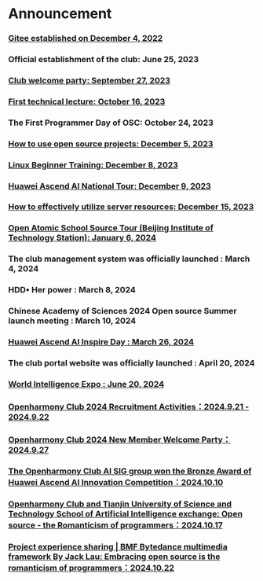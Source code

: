 # Announcement
### [Gitee established on December 4, 2022](https://gitee.com/TSGU-OSC/OSC_main/blob/master/event/active1/README.md)
### Official establishment of the club: June 25, 2023
### [Club welcome party: September 27, 2023](https://gitee.com/TSGU-OSC/OSC_main/blob/master/event/active2/README.md)
### [First technical lecture: October 16, 2023](https://gitee.com/TSGU-OSC/OSC_main/blob/master/event/active3/README.md)
### The First Programmer Day of OSC: October 24, 2023
### [How to use open source projects: December 5, 2023](https://gitee.com/TSGU-OSC/OSC_main/blob/master/event/active5/README.md)
### [Linux Beginner Training: December 8, 2023](https://gitee.com/TSGU-OSC/OSC_main/blob/master/event/active6/README.md)
### [Huawei Ascend AI National Tour: December 9, 2023](https://gitee.com/TSGU-OSC/OSC_main/blob/master/event/active8/README.md)
### [How to effectively utilize server resources: December 15, 2023](https://gitee.com/TSGU-OSC/OSC_main/blob/master/event/active7/README.md)
### [Open Atomic School Source Tour (Beijing Institute of Technology Station): January 6, 2024](https://gitee.com/TSGU-OSC/OSC_main/blob/master/event/active9/README.md)
### The club management system was officially launched : March 4, 2024
### HDD• Her power : March 8, 2024
### Chinese Academy of Sciences 2024 Open source Summer launch meeting : March 10, 2024
### [Huawei Ascend AI Inspire Day : March 26, 2024](https://gitee.com/TSGU-OSC/OSC_main/blob/master/event/active10/README.md)
### The club portal website was officially launched : April 20, 2024 
### [World Intelligence Expo : June 20, 2024](https://gitee.com/TSGU-OSC/OSC_main/blob/master/event/active11/README.md)
### [Openharmony Club 2024 Recruitment Activities：2024.9.21 - 2024.9.22](https://mp.weixin.qq.com/s/aAVoXFOFfJcUa1ZkVr8qzA)
### [Openharmony Club 2024 New Member Welcome Party：2024.9.27](https://mp.weixin.qq.com/s/Fc2I0YecKWqeZht-kF8ufA)
### [The Openharmony Club AI SIG group won the Bronze Award of Huawei Ascend AI Innovation Competition：2024.10.10](https://mp.weixin.qq.com/s/V2ljOXZpgHUZHMT0-Id2mw)
### [Openharmony Club and Tianjin University of Science and Technology School of Artificial Intelligence exchange: Open source - the Romanticism of programmers：2024.10.17](https://mp.weixin.qq.com/s/L_F4VzPfvBK22IsGVzlu-A)
### [Project experience sharing | BMF Bytedance multimedia framework By Jack Lau: Embracing open source is the romanticism of programmers：2024.10.22](https://mp.weixin.qq.com/s/prQk-RFvSsa1fVTDuXu_2g)